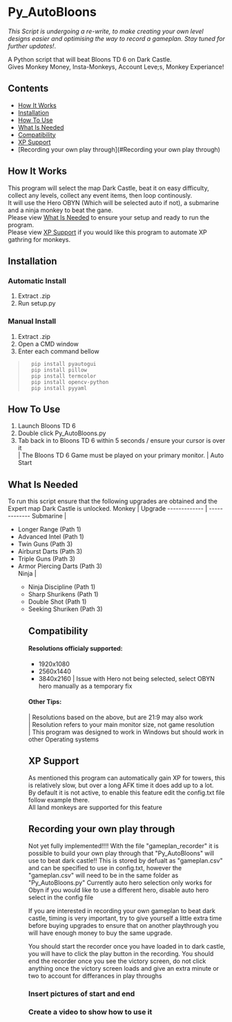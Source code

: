 # Py_AutoBloons
 *This Script is undergoing a re-write, to make creating your own level designs easier and optimising the way to record a gameplan.
Stay tuned for further updates!*.

A Python script that will beat Bloons TD 6 on Dark Castle.  
Gives Monkey Money, Insta-Monkeys, Account Leve;s, Monkey Experiance!

## Contents
* [How It Works](#How_It_Works)
* [Installation](#Installation)
* [How To Use](#How_To_Use)
* [What Is Needed](#What_Is_Needed)
* [Compatibility](#Compatibility)
* [XP Support](#XP_Support)
* [Recording your own play through](#Recording your own play through)


## How It Works
This program will select the map Dark Castle, beat it on easy difficulty, collect any levels, collect any event items, then loop continously.  
It will use the Hero OBYN (Which will be selected auto if not), a submarine and a ninja monkey to beat the gane.  
Please view [What Is Needed](#What_Is_Needed)<a name="What_Is_Needed"></a> to ensure your setup and ready to run the program.  
Please view [XP Support](#XP_Support)<a name="XP_Support"></a> if you would like this program to automate XP gathring for monkeys.


## Installation
### Automatic Install   
 1. Extract .zip
 2. Run setup.py

### Manual Install  
 1. Extract .zip
 2. Open a CMD window
 3. Enter each command bellow
>       pip install pyautogui
>       pip install pillow
>       pip install termcolor
>       pip install opencv-python
>       pip install pyyaml
   
## How To Use
 1. Launch Bloons TD 6
 2. Double click Py_AutoBloons.py
 3. Tab back in to Bloons TD 6 within 5 seconds / ensure your cursor is over it   
 \| The Bloons TD 6 Game must be played on your primary monitor.
 \| Auto Start 

## What Is Needed
To run this script ensure that the following upgrades are obtained and the Expert map Dark Castle is unlocked.
Monkey        | Upgrade
------------- | -------------
Submarine     | <ul><li>Longer Range  (Path 1)</li><li>Advanced Intel  (Path 1)</li><li>Twin Guns  (Path 3)</li><li>Airburst Darts  (Path 3)</li><li>Triple Guns  (Path 3)</li><li>Armor Piercing Darts  (Path 3)</li>
Ninja         | <ul><li>Ninja Discipline  (Path 1)</li><li>Sharp Shurikens  (Path 1)</li><li>Double Shot  (Path 1)</li><li>Seeking Shuriken  (Path 3)</li>

## Compatibility
#### Resolutions officialy supported:  
* 1920x1080  
* 2560x1440  
* 3840x2160 \| Issue with Hero not being selected, select OBYN hero manually as a temporary fix
#### Other Tips:
\| Resolutions based on the above, but are 21:9 may also work  
\| Resolution refers to your main monitor size, not game resolution  
\| This program was designed to work in Windows but should work in other Operating systems

## XP Support
As mentioned this program can automatically gain XP for towers, this is relatively slow, but over a long AFK time it does add up to a lot.  
By default it is not active, to enable this feature edit the config.txt file follow example there.  
All land monkeys are supported for this feature  

## Recording your own play through
Not yet fully implemented!!!!
With the file "gameplan_recorder" it is possible to build your own play through that "Py_AutoBloons" will use to beat dark castle!!
This is stored by defualt as "gameplan.csv" and can be specified to use in config.txt, however the "gameplan.csv" will need to be in the same folder as "Py_AutoBloons.py"
Currently auto hero selection only works for Obyn if you would like to use a different hero, disable auto hero select in the config file

If you are interested in recording your own gameplan to beat dark castle, timing is very important, try to give yourself a little extra time before buying upgrades to ensure that on another playthrough you will have enough money to buy the same upgrade.

You should start the recorder once you have loaded in to dark castle, you will have to click the play button in the recording.
You should end the recorder once you see the victory screen, do not click anything once the victory screen loads and give an extra minute or two to account for differances in play throughs
### Insert pictures of start and end 
### Create a video to show how to use it

